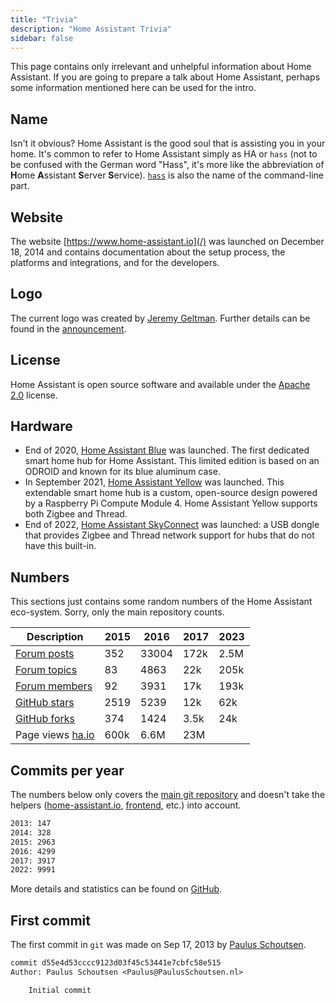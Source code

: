 ```yaml
---
title: "Trivia"
description: "Home Assistant Trivia"
sidebar: false
---
```


This page contains only irrelevant and unhelpful information about Home Assistant. If you are going to prepare a talk about Home Assistant, perhaps some information mentioned here can be used for the intro.

## Name

Isn't it obvious? Home Assistant is the good soul that is assisting you in your home. It's common to refer to Home Assistant simply as HA or `hass` (not to be confused with the German word "Hass", it's more like the abbreviation of **H**ome **A**ssistant **S**erver **S**ervice). [`hass`](/docs/tools/hass/) is also the name of the command-line part.

## Website

The website [https://www.home-assistant.io](/) was launched on December 18, 2014 and contains documentation about the setup process, the platforms and integrations, and for the developers.

## Logo

The current logo was created by [Jeremy Geltman](https://jeremygeltman.com/). Further details can be found in the [announcement](/blog/2015/03/08/new-logo/).

## License

Home Assistant is open source software and available under the [Apache 2.0](https://www.apache.org/licenses/LICENSE-2.0) license.

## Hardware

- End of 2020, [Home Assistant Blue](/blue/) was launched. The first dedicated smart home hub for Home Assistant. This limited edition is based on an ODROID and known for its blue aluminum case.
- In September 2021, [Home Assistant Yellow](/yellow/) was launched. This extendable smart home hub is a custom, open-source design powered by a Raspberry Pi Compute Module 4. Home Assistant Yellow supports both Zigbee and Thread.
- End of 2022, [Home Assistant SkyConnect](/skyconnect/) was launched: a USB dongle that provides Zigbee and Thread network support for hubs that do not have this built-in.

## Numbers

This sections just contains some random numbers of the Home Assistant eco-system. Sorry, only the main repository counts.

| Description                                                                 | 2015 | 2016  | 2017 | 2023 |
| --------------------------------------------------------------------------- | ---- | ----- | ---- | ---- |
| [Forum posts](https://community.home-assistant.io/)                         | 352  | 33004 | 172k | 2.5M |
| [Forum topics](https://community.home-assistant.io/)                        | 83   | 4863  | 22k  | 205k |
| [Forum members](https://community.home-assistant.io/)                       | 92   | 3931  | 17k  | 193k |
| [GitHub stars](https://github.com/home-assistant/home-assistant/stargazers) | 2519 | 5239  | 12k  | 62k  |
| [GitHub forks](https://github.com/home-assistant/home-assistant/network)    | 374  | 1424  | 3.5k | 24k  |
| Page views [ha.io](/)                                                       | 600k | 6.6M  | 23M  |      |

## Commits per year

The numbers below only covers the [main git repository](https://github.com/home-assistant/home-assistant/) and doesn't take the helpers ([home-assistant.io](https://github.com/home-assistant/home-assistant.io), [frontend](https://github.com/home-assistant/frontend), etc.) into account.

```bash
2013: 147
2014: 328
2015: 2963
2016: 4299
2017: 3917
2022: 9991
```

More details and statistics can be found on [GitHub](https://github.com/home-assistant/home-assistant/graphs/contributors).

## First commit

The first commit in `git` was made on Sep 17, 2013 by [Paulus Schoutsen](https://github.com/balloob).

```txt
commit d55e4d53cccc9123d03f45c53441e7cbfc58e515
Author: Paulus Schoutsen <Paulus@PaulusSchoutsen.nl>

    Initial commit
```

